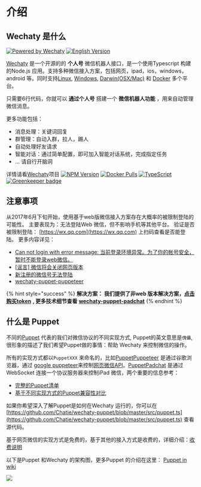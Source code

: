# 介绍

## Wechaty 是什么

[![Powered by Wechaty](https://img.shields.io/badge/Powered%20By-Wechaty-blue.svg)](https://github.com/chatie/wechaty) [![English Version](https://img.shields.io/badge/-English%20Version-blue.svg)](https://docs.chatie.io/wechaty/)

[Wechaty](https://github.com/Chatie/wechaty/) 是一个开源的的 **个人号** 微信机器人接口，是一个使用Typescript 构建的Node.js 应用。支持多种微信接入方案，包括网页，ipad，ios，windows， android 等。同时支持[Linux](https://travis-ci.com/chatie/wechaty), [Windows](https://ci.appveyor.com/project/chatie/wechaty), [Darwin\(OSX/Mac\)](https://travis-ci.com/chatie/wechaty) 和 [Docker](https://app.shippable.com/github/Chatie/wechaty) 多个平台。

只需要6行代码，你就可以 **通过个人号** 搭建一个 **微信机器人功能** ，用来自动管理微信消息。

更多功能包括：

* 消息处理：关键词回复
* 群管理：自动入群，拉人，踢人
* 自动处理好友请求
* 智能对话：通过简单配置，即可加入智能对话系统，完成指定任务
* ... 请自行开脑洞

详情请看[Wechaty](https://github.com/chatie/wechaty)项目 [![NPM Version](https://badge.fury.io/js/wechaty.svg)](https://badge.fury.io/js/wechaty) [![Docker Pulls](https://img.shields.io/docker/pulls/zixia/wechaty.svg?maxAge=2592000)](https://hub.docker.com/r/zixia/wechaty/) [![TypeScript](https://img.shields.io/badge/<%2F>-TypeScript-blue.svg)](https://www.typescriptlang.org/) [![Greenkeeper badge](https://badges.greenkeeper.io/Chatie/wechaty.svg)](https://greenkeeper.io/)

## 注意事项

从2017年6月下旬开始，使用基于web版微信接入方案存在大概率的被限制登陆的可能性。 主要表现为：无法登陆Web 微信，但不影响手机等其他平台。 验证是否被限制登陆： [https://wx.qq.com](https://wx.qq.com) 上扫码查看是否能登陆。 更多内容详见：

* [Can not login with error message: 当前登录环境异常。为了你的帐号安全，暂时不能登录web微信。](https://github.com/Chatie/wechaty/issues/603)
* [\[谣言\] 微信将会关闭网页版本](https://github.com/Chatie/wechaty/issues/990)
* [新注册的微信号无法登陆](https://github.com/Chatie/wechaty/issues/872)
* [wechaty-puppet-puppeteer](https://github.com/chatie/wechaty-puppet-puppeteer)

{% hint style="success" %}
**解决方案： 我们提供了非web 版本解决方案，**[**点击购买token**](https://github.com/lijiarui/wechaty-puppet-padchat/wiki/%E8%B4%AD%E4%B9%B0token) **, 更多技术细节查看** [**wechaty-puppet-padchat**](https://github.com/lijiarui/wechaty-puppet-padchat)
{% endhint %}

## 什么是 Puppet

不同的[Puppet](https://github.com/Chatie/wechaty/wiki/Puppet) 代表的我们对微信协议的不同实现方式, Puppet的英文意思是`傀儡`, 很形象的描述了我们希望Puppet做的事情：帮助 Wechaty 来控制微信的操作。

所有的实现方式都以`PuppetXXX` 来命名的，比如[PuppetPuppeteer](https://github.com/Chatie/wechaty-puppet-puppeteer) 是通过谷歌浏览器，通过 [google puppeteer](https://github.com/GoogleChrome/puppeteer)来控制[网页微信API](https://wx.qq.com)。[PuppetPadchat](https://github.com/lijiarui/wechaty-puppet-padchat) 是通过WebSocket 连接一个协议服务器来控制iPad 微信，两个重要的信息参考：

* [完整的Puppet清单](puppet.md#2-wechaty-puppet-qing-dan)
* [基于不同实现方式的Puppet兼容性对比](puppet.md#3-wechaty-puppet-jian-rong-xing)

如果你希望深入了解Puppet是如何在Wechaty 运行的，你可以在[https://github.com/Chatie/wechaty-puppet/blob/master/src/puppet.ts](https://github.com/Chatie/wechaty-puppet/blob/master/src/puppet.ts) 查看源代码。

基于网页微信的实现方式是免费的，基于其他的接入方式是收费的，详细介绍：[收费说明](https://github.com/lijiarui/wechaty-puppet-padchat/wiki/购买token)

以下是Puppet 和Wechaty 的架构图，更多Puppet 的介绍在这里： [Puppet in wiki](https://github.com/Chatie/wechaty-puppet/wiki) 

![](https://github.com/Chatie/wechaty/wiki/image/abstract-info.png)

